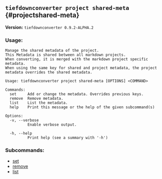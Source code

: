 ## `tiefdownconverter project shared-meta` {#projectshared-meta}

**Version:** `tiefdownconverter 0.9.2-ALPHA.2`

### Usage:
```
Manage the shared metadata of the project.
This Metadata is shared between all markdown projects.
When converting, it is merged with the markdown project specific metadata.
When using the same key for shared and project metadata, the project metadata overrides the shared metadata.

Usage: tiefdownconverter project shared-meta [OPTIONS] <COMMAND>

Commands:
  set     Add or change the metadata. Overrides previous keys.
  remove  Remove metadata.
  list    List the metadata.
  help    Print this message or the help of the given subcommand(s)

Options:
  -v, --verbose
          Enable verbose output.

  -h, --help
          Print help (see a summary with '-h')
```

### Subcommands:
- [set](#projectshared-metaset)
- [remove](#projectshared-metaremove)
- [list](#projectshared-metalist)

